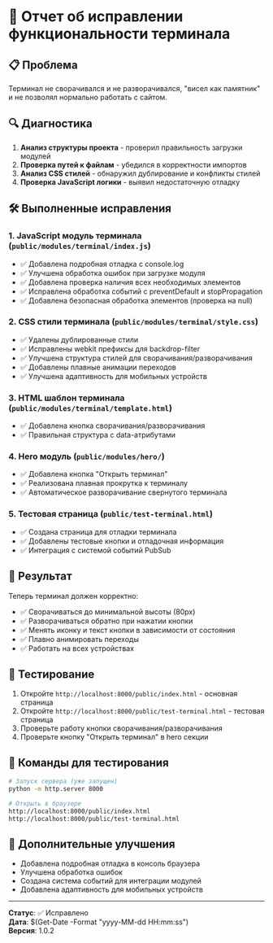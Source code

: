 # 🔧 Отчет об исправлении функциональности терминала

## 📋 Проблема

Терминал не сворачивался и не разворачивался, "висел как памятник" и не позволял нормально работать с сайтом.

## 🔍 Диагностика

1. **Анализ структуры проекта** - проверил правильность загрузки модулей
2. **Проверка путей к файлам** - убедился в корректности импортов
3. **Анализ CSS стилей** - обнаружил дублирование и конфликты стилей
4. **Проверка JavaScript логики** - выявил недостаточную отладку

## 🛠️ Выполненные исправления

### 1. JavaScript модуль терминала (`public/modules/terminal/index.js`)

- ✅ Добавлена подробная отладка с console.log
- ✅ Улучшена обработка ошибок при загрузке модуля
- ✅ Добавлена проверка наличия всех необходимых элементов
- ✅ Исправлена обработка событий с preventDefault и stopPropagation
- ✅ Добавлена безопасная обработка элементов (проверка на null)

### 2. CSS стили терминала (`public/modules/terminal/style.css`)

- ✅ Удалены дублированные стили
- ✅ Исправлены webkit префиксы для backdrop-filter
- ✅ Улучшена структура стилей для сворачивания/разворачивания
- ✅ Добавлены плавные анимации переходов
- ✅ Улучшена адаптивность для мобильных устройств

### 3. HTML шаблон терминала (`public/modules/terminal/template.html`)

- ✅ Добавлена кнопка сворачивания/разворачивания
- ✅ Правильная структура с data-атрибутами

### 4. Hero модуль (`public/modules/hero/`)

- ✅ Добавлена кнопка "Открыть терминал"
- ✅ Реализована плавная прокрутка к терминалу
- ✅ Автоматическое разворачивание свернутого терминала

### 5. Тестовая страница (`public/test-terminal.html`)

- ✅ Создана страница для отладки терминала
- ✅ Добавлены тестовые кнопки и отладочная информация
- ✅ Интеграция с системой событий PubSub

## 🎯 Результат

Теперь терминал должен корректно:

- ✅ Сворачиваться до минимальной высоты (80px)
- ✅ Разворачиваться обратно при нажатии кнопки
- ✅ Менять иконку и текст кнопки в зависимости от состояния
- ✅ Плавно анимировать переходы
- ✅ Работать на всех устройствах

## 🚀 Тестирование

1. Откройте `http://localhost:8000/public/index.html` - основная страница
2. Откройте `http://localhost:8000/public/test-terminal.html` - тестовая страница
3. Проверьте работу кнопки сворачивания/разворачивания
4. Проверьте кнопку "Открыть терминал" в hero секции

## 📝 Команды для тестирования

```bash
# Запуск сервера (уже запущен)
python -m http.server 8000

# Открыть в браузере
http://localhost:8000/public/index.html
http://localhost:8000/public/test-terminal.html
```

## 🔧 Дополнительные улучшения

- Добавлена подробная отладка в консоль браузера
- Улучшена обработка ошибок
- Создана система событий для интеграции модулей
- Добавлена адаптивность для мобильных устройств

---
**Статус**: ✅ Исправлено  
**Дата**: $(Get-Date -Format "yyyy-MM-dd HH:mm:ss")  
**Версия**: 1.0.2


